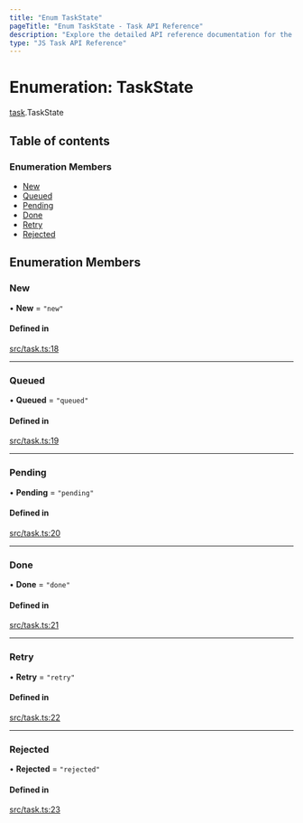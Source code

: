 ```yaml
---
title: "Enum TaskState"
pageTitle: "Enum TaskState - Task API Reference"
description: "Explore the detailed API reference documentation for the Enum TaskState within the Task API SDK for the Golem Network."
type: "JS Task API Reference"
---
```

# Enumeration: TaskState

[task](../modules/task).TaskState

## Table of contents

### Enumeration Members

- [New](task.TaskState#new)
- [Queued](task.TaskState#queued)
- [Pending](task.TaskState#pending)
- [Done](task.TaskState#done)
- [Retry](task.TaskState#retry)
- [Rejected](task.TaskState#rejected)

## Enumeration Members

### New

• **New** = ``"new"``

#### Defined in

[src/task.ts:18](https://github.com/golemfactory/golem-sdk-task-executor/blob/f6ae452/src/task.ts#L18)

___

### Queued

• **Queued** = ``"queued"``

#### Defined in

[src/task.ts:19](https://github.com/golemfactory/golem-sdk-task-executor/blob/f6ae452/src/task.ts#L19)

___

### Pending

• **Pending** = ``"pending"``

#### Defined in

[src/task.ts:20](https://github.com/golemfactory/golem-sdk-task-executor/blob/f6ae452/src/task.ts#L20)

___

### Done

• **Done** = ``"done"``

#### Defined in

[src/task.ts:21](https://github.com/golemfactory/golem-sdk-task-executor/blob/f6ae452/src/task.ts#L21)

___

### Retry

• **Retry** = ``"retry"``

#### Defined in

[src/task.ts:22](https://github.com/golemfactory/golem-sdk-task-executor/blob/f6ae452/src/task.ts#L22)

___

### Rejected

• **Rejected** = ``"rejected"``

#### Defined in

[src/task.ts:23](https://github.com/golemfactory/golem-sdk-task-executor/blob/f6ae452/src/task.ts#L23)
